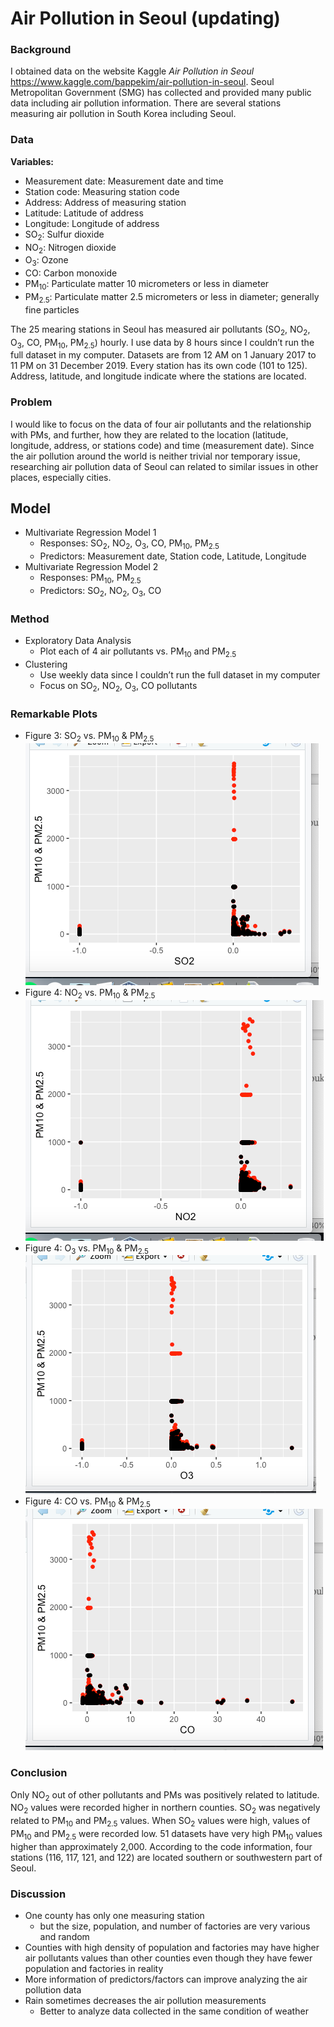 # Air Pollution in Seoul (updating)
### Background
I obtained data on the website Kaggle _Air Pollution in Seoul_ https://www.kaggle.com/bappekim/air-pollution-in-seoul. Seoul Metropolitan Government (SMG) has collected and provided many public data including air pollution information. There are several stations measuring air pollution in South Korea including Seoul.

### Data
**Variables:**
* Measurement date: Measurement date and time
* Station code: Measuring station code
* Address: Address of measuring station
* Latitude: Latitude of address
* Longitude: Longitude of address
* SO<sub>2</sub>: Sulfur dioxide
* NO<sub>2</sub>: Nitrogen dioxide
* O<sub>3</sub>: Ozone
* CO: Carbon monoxide
* PM<sub>10</sub>: Particulate matter 10 micrometers or less in diameter
* PM<sub>2.5</sub>: Particulate matter 2.5 micrometers or less in diameter; generally fine particles

The 25 mearing stations in Seoul has measured air pollutants (SO<sub>2</sub>, NO<sub>2</sub>, O<sub>3</sub>, CO, PM<sub>10</sub>, PM<sub>2.5</sub>) hourly. I use data by 8 hours since I couldn’t run the full dataset in my computer. Datasets are from 12 AM on 1 January 2017 to 11 PM on 31 December 2019. Every station has its own code (101 to 125). Address, latitude, and longitude indicate where the stations are located.

### Problem
I would like to focus on the data of four air pollutants and the relationship with PMs, and further, how they are related to the location (latitude, longitude, address, or stations code) and time (measurement date). Since the air pollution around the world is neither trivial nor temporary issue, researching air pollution data of Seoul can related to similar issues in other places, especially cities.

## Model
* Multivariate Regression Model 1
  * Responses: SO<sub>2</sub>, NO<sub>2</sub>, O<sub>3</sub>, CO, PM<sub>10</sub>, PM<sub>2.5</sub>
  * Predictors: Measurement date, Station code, Latitude, Longitude
* Multivariate Regression Model 2
  * Responses: PM<sub>10</sub>, PM<sub>2.5</sub>
  * Predictors: SO<sub>2</sub>, NO<sub>2</sub>, O<sub>3</sub>, CO

### Method
* Exploratory Data Analysis
  * Plot each of 4 air pollutants vs. PM<sub>10</sub> and PM<sub>2.5</sub>
* Clustering
  * Use weekly data since I couldn’t run the full dataset in my computer
  * Focus on SO<sub>2</sub>, NO<sub>2</sub>, O<sub>3</sub>, CO pollutants

### Remarkable Plots
* Figure 3: SO<sub>2</sub> vs. PM<sub>10</sub> & PM<sub>2.5</sub>
![](images/SO2.png)
* Figure 4: NO<sub>2</sub> vs. PM<sub>10</sub> & PM<sub>2.5</sub>
![](images/NO2.png)
* Figure 4: O<sub>3</sub> vs. PM<sub>10</sub> & PM<sub>2.5</sub>
![](images/O3.png)
* Figure 4: CO vs. PM<sub>10</sub> & PM<sub>2.5</sub>
![](images/CO.png)

### Conclusion
Only NO<sub>2</sub> out of other pollutants and PMs was positively related to latitude. NO<sub>2</sub> values were recorded higher in northern counties. SO<sub>2</sub> was negatively related to PM<sub>10</sub> and PM<sub>2.5</sub> values. When SO<sub>2</sub> values were high, values of PM<sub>10</sub> and PM<sub>2.5</sub> were recorded low. 51 datasets have very high PM<sub>10</sub> values higher than approximately 2,000. According to the code information, four stations (116, 117, 121, and 122) are located southern or southwestern part of Seoul.

### Discussion
* One county has only one measuring station
  * but the size, population, and number of factories are very various and random
* Counties with high density of population and factories may have higher air pollutants values than other counties even though they have fewer population and factories in reality
* More information of predictors/factors can improve analyzing the air pollution data
* Rain sometimes decreases the air pollution measurements
  * Better to analyze data collected in the same condition of weather

